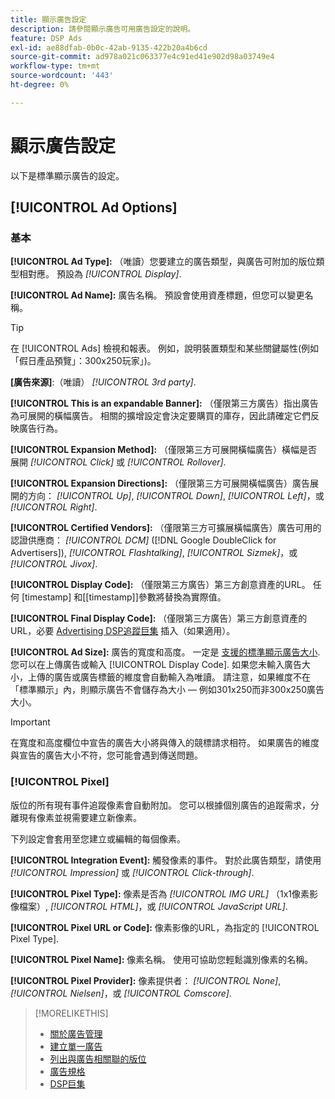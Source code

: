 ```yaml
---
title: 顯示廣告設定
description: 請參閱顯示廣告可用廣告設定的說明。
feature: DSP Ads
exl-id: ae88dfab-0b0c-42ab-9135-422b20a4b6cd
source-git-commit: ad978a021c063377e4c91ed41e902d98a03749e4
workflow-type: tm+mt
source-wordcount: '443'
ht-degree: 0%

---
```


# 顯示廣告設定

以下是標準顯示廣告的設定。

## [!UICONTROL Ad Options]

### 基本

**[!UICONTROL Ad Type]:** （唯讀）您要建立的廣告類型，與廣告可附加的版位類型相對應。 預設為 *[!UICONTROL Display]*.

**[!UICONTROL Ad Name]:** 廣告名稱。 預設會使用資產標題，但您可以變更名稱。

>[!TIP]
>
> 在 [!UICONTROL Ads] 檢視和報表。 例如，說明裝置類型和某些關鍵屬性(例如「假日產品預覽」：300x250玩家」)。

**\[廣告來源\]**:（唯讀） *[!UICONTROL 3rd party]*.

**[!UICONTROL This is an expandable Banner]:** （僅限第三方廣告）指出廣告為可展開的橫幅廣告。 相關的擴增設定會決定要購買的庫存，因此請確定它們反映廣告行為。

**[!UICONTROL Expansion Method]:** （僅限第三方可展開橫幅廣告）橫幅是否展開 *[!UICONTROL Click]* 或 *[!UICONTROL Rollover]*.

**[!UICONTROL Expansion Directions]:** （僅限第三方可展開橫幅廣告）廣告展開的方向： *[!UICONTROL Up]*, *[!UICONTROL Down]*, *[!UICONTROL Left]*，或 *[!UICONTROL Right]*.

**[!UICONTROL Certified Vendors]:** （僅限第三方可擴展橫幅廣告）廣告可用的認證供應商： *[!UICONTROL DCM]* ([!DNL Google DoubleClick for Advertisers]), *[!UICONTROL Flashtalking]*, *[!UICONTROL Sizmek]*，或 *[!UICONTROL Jivox]*.

**[!UICONTROL Display Code]:** （僅限第三方廣告）第三方創意資產的URL。 任何 [timestamp] 和[[timestamp]]參數將替換為實際值。

**[!UICONTROL Final Display Code]:** （僅限第三方廣告）第三方創意資產的URL，必要 [Advertising DSP追蹤巨集](/help/dsp/campaign-management/macros.md) 插入（如果適用）。

**[!UICONTROL Ad Size]:** 廣告的寬度和高度。 一定是 [支援的標準顯示廣告大小](ad-specs.md). 您可以在上傳廣告或輸入 [!UICONTROL Display Code]. 如果您未輸入廣告大小，上傳的廣告或廣告標籤的維度會自動輸入為唯讀。 請注意，如果維度不在「標準顯示」內，則顯示廣告不會儲存為大小 — 例如301x250而非300x250廣告大小。

>[!IMPORTANT]
>
> 在寬度和高度欄位中宣告的廣告大小將與傳入的競標請求相符。 如果廣告的維度與宣告的廣告大小不符，您可能會遇到傳送問題。

### [!UICONTROL Pixel]

版位的所有現有事件追蹤像素會自動附加。 您可以根據個別廣告的追蹤需求，分離現有像素並視需要建立新像素。

下列設定會套用至您建立或編輯的每個像素。

**[!UICONTROL Integration Event]:** 觸發像素的事件。 對於此廣告類型，請使用 *[!UICONTROL Impression]* 或 *[!UICONTROL Click-through]*.

**[!UICONTROL Pixel Type]:** 像素是否為 *[!UICONTROL IMG URL]* （1x1像素影像檔案）, *[!UICONTROL HTML]*，或 *[!UICONTROL JavaScript URL]*.

**[!UICONTROL Pixel URL or Code]:** 像素影像的URL，為指定的 [!UICONTROL Pixel Type].

**[!UICONTROL Pixel Name]:** 像素名稱。 使用可協助您輕鬆識別像素的名稱。

**[!UICONTROL Pixel Provider]:** 像素提供者： *[!UICONTROL None]*, *[!UICONTROL Nielsen]*，或 *[!UICONTROL Comscore]*.

>[!MORELIKETHIS]
>
>* [關於廣告管理](ad-about.md)
>* [建立單一廣告](ad-create.md)
>* [列出與廣告相關聯的版位](ad-list-placements.md)
>* [廣告規格](ad-specs.md)
>* [DSP巨集](/help/dsp/campaign-management/macros.md)

